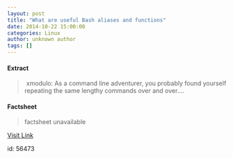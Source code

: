 ```yaml
---
layout: post
title: "What are useful Bash aliases and functions"
date: 2014-10-22 15:00:00
categories: Linux
author: unknown author
tags: []
---
```



#### Extract
>&nbsp;xmodulo: As a command line adventurer, you probably found yourself repeating the same lengthy commands over and over....

#### Factsheet
>factsheet unavailable

[Visit Link](http://www.linuxtoday.com/upload/what-are-useful-bash-aliases-and-functions-141021231011.html)

id:   56473
